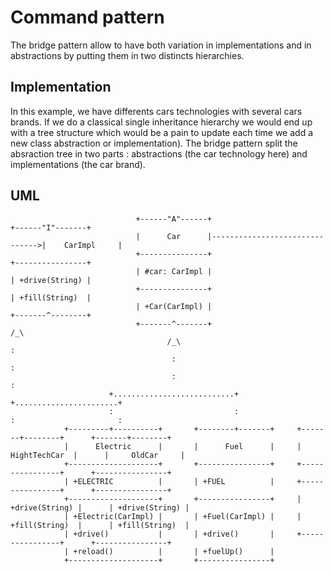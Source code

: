 # Command pattern #
The bridge pattern allow to have both variation in implementations and in abstractions by putting them in two distincts hierarchies.

## Implementation ##
In this example, we have differents cars technologies with several cars brands. If we do a classical single inheritance hierarchy we would end up with a tree structure which would be a pain to update each time we add a new class abstraction or implementation). The bridge pattern split the absraction tree in two parts : abstractions (the car technology here) and implementations (the car brand).

## UML ##
                                +------"A"------+                                +------"I"-------+           
                                |      Car      |------------------------------->|    CarImpl     |           
                                +---------------+                                +----------------+           
                                | #car: CarImpl |                                | +drive(String) |           
                                +---------------+                                | +fill(String)  |           
                                | +Car(CarImpl) |                                +-------^--------+           
                                +-------^-------+                                       /_\                   
                                       /_\                                               :                    
                                        :                                                :                    
                                        :                                                :                    
                          +...........................+                     +.......................+         
                          :                           :                     :                       :         
                +---------+----------+       +--------+-------+     +-------+--------+      +-------+--------+
                |      Electric      |       |      Fuel      |     |  HightTechCar  |      |     OldCar     |
                +--------------------+       +----------------+     +----------------+      +----------------+
                | +ELECTRIC          |       | +FUEL          |     +----------------+      +----------------+
                +--------------------+       +----------------+     | +drive(String) |      | +drive(String) |
                | +Electric(CarImpl) |       | +Fuel(CarImpl) |     | +fill(String)  |      | +fill(String)  |
                | +drive()           |       | +drive()       |     +----------------+      +----------------+
                | +reload()          |       | +fuelUp()      |
                +--------------------+       +----------------+
